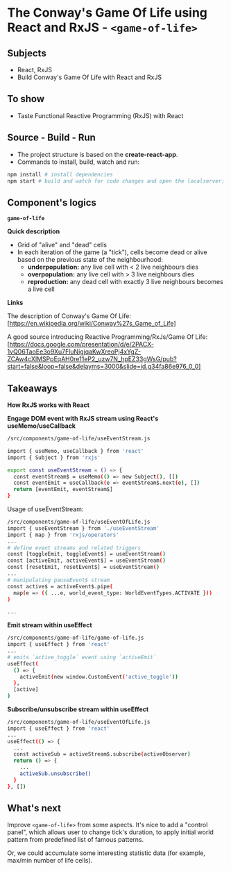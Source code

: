 # The Conway's Game Of Life using React and RxJS - `<game-of-life>`

## Subjects

- React, RxJS
- Build Conway's Game Of Life  with React and RxJS

## To show
- Taste Functional Reactive Programming (RxJS) with React

## Source - Build - Run

- The project structure is based on the **create-react-app**.
- Commands to install, build, watch and run:

```bash
npm install # install dependencies
npm start # build and watch for code changes and open the localserver: 3000
```

## Component's logics
**`game-of-life`**

**Quick description**

- Grid of "alive" and "dead" cells
- In each iteration of the game (a "tick"), cells become dead or alive based on the previous state of the neighbourhood:
  - **underpopulation:** any live cell with < 2 live neighbours dies
  - **overpopulation:** any live cell with > 3 live neighbours dies
  - **reproduction:** any dead cell with exactly 3 live neighbours becomes a live cell

**Links**

The description of Conway's Game Of Life: [https://en.wikipedia.org/wiki/Conway%27s_Game_of_Life]

A good source introducing Reactive Programming/RxJs/Game Of Life: [https://docs.google.com/presentation/d/e/2PACX-1vQ06TaoEe3o9Xu7FluNigjqaKwXreoPj4xYgZ-ZCAw4cXlMSPpEqAH0re11eP2_uzw7N_hpEZ33gWsG/pub?start=false&loop=false&delayms=3000&slide=id.g34fa86e976_0_0]

## Takeaways
**How RxJS works with React**

**Engage DOM event with RxJS stream using React's useMemo/useCallback**
```bash
/src/components/game-of-life/useEventStream.js

import { useMemo, useCallback } from 'react'
import { Subject } from 'rxjs'

export const useEventStream = () => {
  const eventStream$ = useMemo(() => new Subject(), [])
  const eventEmit = useCallback(e => eventStream$.next(e), [])
  return [eventEmit, eventStream$]
}
```

Usage of useEventStream:

```bash
/src/components/game-of-life/useEventOfLife.js
import { useEventStream } from './useEventStream'
import { map } from 'rxjs/operators'
...
# define event streams and related triggers
const [toggleEmit, toggleEvent$] = useEventStream()
const [activeEmit, activeEvent$] = useEventStream()
const [resetEmit, resetEvent$] = useEventStream()
...
# manipulating pauseEvent$ stream
const active$ = activeEvent$.pipe(
  map(e => ({ ...e, world_event_type: WorldEventTypes.ACTIVATE }))
)

...
```
**Emit stream within useEffect**
```bash
/src/components/game-of-life/game-of-life.js
import { useEffect } from 'react'
...
# emits `active_toggle` event using `activeEmit`
useEffect(
  () => {
    activeEmit(new window.CustomEvent('active_toggle'))
  },
  [active]
)
```
**Subscribe/unsubscribe stream within useEffect**
```bash
/src/components/game-of-life/useEventOfLife.js
import { useEffect } from 'react'
...
useEffect(() => {
  ...
  const activeSub = activeStream$.subscribe(activeObserver)
  return () => {
    ...
    activeSub.unsubscribe()
  }
}, [])
```


## What's next
Improve `<game-of-life>` from some aspects.  It's nice to add a "control panel", which allows user to change  tick's duration, to apply initial world pattern from predefined list of famous patterns.

Or, we could accumulate some interesting statistic data (for example, max/min number of life cells).